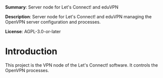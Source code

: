 **Summary**: Server node for Let's Connect! and eduVPN 

**Description**: Server node for Let's Connect! and eduVPN managing the OpenVPN
server configuration and processes.

**License**:  AGPL-3.0-or-later

# Introduction

This project is the VPN node of the Let's Connect! software. It controls the
OpenVPN processes.
